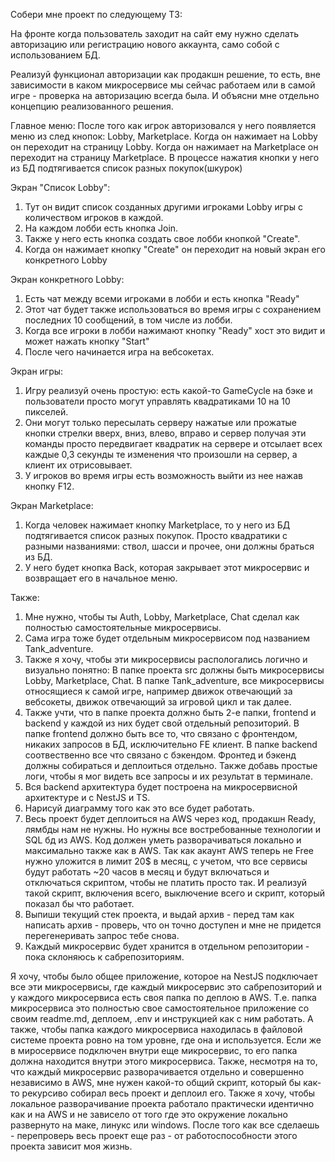 Собери мне проект по следующему ТЗ: 

На фронте когда пользователь заходит на сайт ему нужно сделать авторизацию или регистрацию нового аккаунта, само собой с использованием БД. 

Реализуй функционал авторизации как продакшн решение, то есть, вне зависимости в каком микросервисе мы сейчас работаем или в самой игре - проверка на авторизацию всегда была. И объясни мне отдельно концепцию реализованного решения. 

Главное меню:
После того как игрок авторизовался у него появляется меню из след кнопок: Lobby, Marketplace. 
Когда он нажимает на Lobby он переходит на страницу Lobby.
Когда он нажимает на Marketplace он переходит на страницу Marketplace. В процессе нажатия кнопки у него из БД подтягивается список разных покупок(шкурок)

Экран "Список Lobby":
1) Тут он видит список созданных другими игроками Lobby игры с количеством игроков в каждой. 
2) На каждом лобби есть кнопка Join.
3) Также у него есть кнопка создать свое лобби кнопкой "Create".
4) Когда он нажимает кнопку "Create" он переходит на новый экран его конкретного Lobby

Экран конкретного Lobby:
1) Есть чат между всеми игроками в лобби и есть кнопка "Ready" 
2) Этот чат будет также использоваться во время игры с сохранением последних 10 сообщений, в том числе из лобби. 
3) Когда все игроки в лобби нажимают кнопку "Ready" хост это видит и может нажать кнопку "Start" 
4) После чего начинается игра на вебсокетах. 

Экран игры:
1) Игру реализуй очень простую: есть какой-то GameCycle на бэке и пользователи просто могут управлять квадратиками 10 на 10 пикселей. 
2) Они могут только пересылать серверу нажатые или прожатые кнопки стрелки вверх, вниз, влево, вправо и сервер получая эти команды просто передвигает квадратик на сервере и отсылает всех каждые 0,3 секунды те изменения что произошли на сервер, а клиент их отрисовывает. 
3) У игроков во время игры есть возможность выйти из нее нажав кнопку F12. 


Экран Marketplace:
1) Когда человек нажимает кнопку Marketplace, то у него из БД подтягивается список разных покупок. Просто квадратики с разными названиями: ствол, шасси и прочее, они должны браться из БД. 
2) У него будет кнопка Back, которая закрывает этот микросервис и возвращает его в начальное меню. 


Также:
1) Мне нужно, чтобы ты Auth, Lobby, Marketplace, Chat сделал как полностью самостоятельные микросервисы. 
2) Сама игра тоже будет отдельным микросервисом под названием Tank_adventure. 
3) Также я хочу, чтобы эти микросервисы распологались логично и визуально понятно:
В папке проекта src должны быть микросервисы Lobby, Marketplace, Chat. 
В папке Tank_adventure, все микросервисы относящиеся к самой игре, например движок отвечающий за вебсокеты, движок отвечающий за игровой цикл и так далее. 
4) Также учти, что в папке проекта должно быть 2-е папки, frontend и backend у каждой из них будет свой отдельный репозиторий. 
В папке frontend должно быть все то, что связано с фронтендом, никаких запросов в БД, исключительно FE клиент. 
В папке backend соотвественно все что связано с бэкендом. 
Фронтед и бэкенд должны собираться и деплоиться отдельно. 
Также добавь простые логи, чтобы я мог видеть все запросы и их результат в терминале.
5) Вся backend архитектура будет построена на микросервисной архитектуре и с NestJS и TS.
6) Нарисуй диаграмму того как это все будет работать.
7) Весь проект будет деплоиться на AWS через код, продакшн Ready, лямбды нам не нужны. Но нужны все востребованные технологии и SQL бд из AWS. Код должен уметь разворачиваться локально и максимально также как в AWS. Так как акаунт AWS теперь не Free нужно уложится в лимит 20$ в месяц, с учетом, что все сервисы будут работать ~20 часов в месяц и будут включаться и отключаться скриптом, чтобы не платить просто так. И реализуй такой скрипт, включения всего, выключение всего и скрипт, который показал бы что работает. 
8) Выпиши текущий стек проекта, и выдай архив - перед там как написать архив - проверь, что он точно доступен и мне не придется перегенеривать запрос тебе снова.
9) Каждый микросервис будет хранится в отдельном репозитории - пока склоняюсь к сабрепозиториям.


Я хочу, чтобы было общее приложение, которое на NestJS подключает все эти микросервисы, где каждый микросервис это сабрепозиторий и у каждого микросервиса есть своя папка по деплою в AWS. Т.е. папка микросервиса это полностью свое самостоятельное приложение со своим readme.md, деплоем, .env и инструкцией как с ним работать. А также, чтобы папка каждого микросервиса находилась в файловой системе проекта ровно на том уровне, где она и используется. Если же в миросервисе подключен внутри еще микросервис, то его папка должна находится внутри этого микросервиса. Также, несмотря на то, что каждый микросервис разворачивается отдельно и совершенно независимо в AWS, мне нужен какой-то общий скрипт, который бы как-то рекурсиво собирал весь проект и деплоил его. Также я хочу, чтобы локальное разворачивание проекта работало практически идентично как и на AWS и не зависело от того где это окружение локально развернуто на маке, линукс или windows. После того как все сделаешь - перепроверь весь проект еще раз - от работоспособности этого проекта зависит моя жизнь.